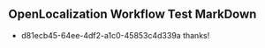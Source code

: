 ## OpenLocalization Workflow Test MarkDown
* d81ecb45-64ee-4df2-a1c0-45853c4d339a thanks!

<!--HONumber=Jul16_HO4-->


